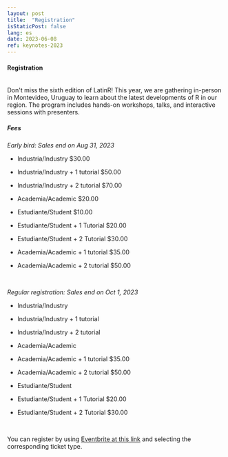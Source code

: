 ```yaml
---
layout: post
title:  "Registration"
isStaticPost: false
lang: es
date: 2023-06-08
ref: keynotes-2023
---
```


#### Registration

<br> Don't miss the sixth edition of LatinR! This year, we are gathering in-person in Montevideo, Uruguay to learn about the latest developments of R in our region. The program includes hands-on workshops, talks, and interactive sessions with presenters.
<br>

##### Fees

_Early bird: Sales end on Aug 31, 2023_

- Industria/Industry $30.00

- Industria/Industry + 1 tutorial $50.00

- Industria/Industry + 2 tutorial $70.00

- Academia/Academic $20.00

- Estudiante/Student $10.00

- Estudiante/Student + 1 Tutorial $20.00

- Estudiante/Student + 2 Tutorial $30.00

- Academia/Academic + 1 tutorial $35.00

- Academia/Academic + 2 tutorial $50.00

<br>

_Regular registration: Sales end on Oct 1, 2023_

- Industria/Industry 

- Industria/Industry + 1 tutorial 

- Industria/Industry + 2 tutorial 

- Academia/Academic 

- Academia/Academic + 1 tutorial $35.00

- Academia/Academic + 2 tutorial $50.00

- Estudiante/Student 

- Estudiante/Student + 1 Tutorial $20.00

- Estudiante/Student + 2 Tutorial $30.00

<br>

You can register by using [Eventbrite at this link](https://www.eventbrite.cl/e/latinr-2023-conferencia-latinoamericana-sobre-uso-de-r-en-id-tickets-637517701607?utm-campaign=social&utm-content=attendeeshare&utm-medium=discovery&utm-term=listing&utm-source=cp&aff=escb) and selecting the corresponding ticket type.

